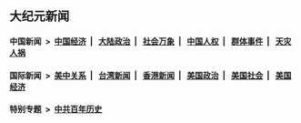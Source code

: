 ## 大纪元新闻

#### 中国新闻 &nbsp;>&nbsp; [中国经济](indexes/ncid283/README.md?08311245) &nbsp;| &nbsp; [大陆政治](indexes/ncid277/README.md?08311245) &nbsp;| &nbsp; [社会万象](indexes/ncid282/README.md?08311245) &nbsp;| &nbsp; [中国人权](indexes/ncid278/README.md?08311245) &nbsp;| &nbsp; [群体事件](indexes/ncid279/README.md?08311245) &nbsp;| &nbsp; [天灾人祸](indexes/ncid280/README.md?08311245)

#### 国际新闻 &nbsp;>&nbsp; [美中关系](indexes/nf1412576/README.md?08311245) &nbsp;| &nbsp; [台湾新闻](indexes/ncid1349361/README.md?08311245) &nbsp;| &nbsp; [香港新闻](indexes/ncid1349362/README.md?08311245) &nbsp;| &nbsp; [美国政治](indexes/ncid1078159/README.md?08311245) &nbsp;| &nbsp; [美国社会](indexes/ncid1078160/README.md?08311245) &nbsp;| &nbsp; [美国经济](indexes/ncid1078158/README.md?08311245)

#### 特别专题 &nbsp;>&nbsp; [中共百年历史](https://github.com/easy2view/epoch-special/blob/master/README.md?08311245)  
